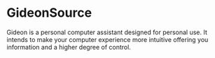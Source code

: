 # GideonSource
Gideon is a personal computer assistant designed for personal use. It intends to make your computer experience more intuitive offering you information and a higher degree of control. 
<Current release has bugs>
